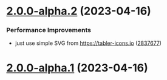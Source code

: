 # [2.0.0-alpha.2](https://github.com/gavinliu6/vuepress-theme-mix/compare/v2.0.0-alpha.1...v2.0.0-alpha.2) (2023-04-16)


### Performance Improvements

* just use simple SVG from https://tabler-icons.io ([2837677](https://github.com/gavinliu6/vuepress-theme-mix/commit/283767707b8b4626a31edbf3c8fb333a98433b61))



# [2.0.0-alpha.1](https://github.com/gavinliu6/vuepress-theme-mix/compare/v1.4.1...v2.0.0-alpha.1) (2023-04-16)




